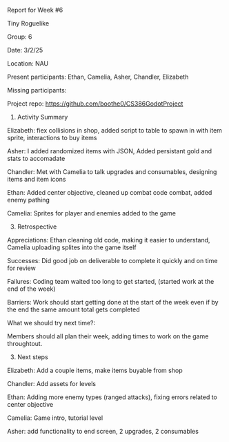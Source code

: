 Report for Week #6

Tiny Roguelike

Group: 6

Date: 3/2/25

Location: NAU

Present participants: Ethan, Camelia, Asher, Chandler, Elizabeth

Missing participants: 

Project repo: https://github.com/boothe0/CS386GodotProject


1. Activity Summary
   
Elizabeth: fiex collisions in shop, added script to table to spawn in with item sprite, interactions to buy items

Asher: I added randomized items with JSON, Added persistant gold and stats to accomadate

Chandler: Met with Camelia to talk upgrades and consumables, designing items and item icons

Ethan: Added center objective, cleaned up combat code combat, added enemy pathing

Camelia: Sprites for player and enemies added to the game

3. Retrospective

Appreciations: Ethan cleaning old code, making it easier to understand, Camelia uploading splites into the game itself

Successes: Did good job on deliverable to complete it quickly and on time for review

Failures: Coding team waited too long to get started, (started work at the end of the week)

Barriers: Work should start getting done at the start of the week even if by the end the same amount total gets completed

What we should try next time?:

Members should all plan their week, adding times to work on the game throughtout.

3. Next steps

Elizabeth: Add a couple items, make items buyable from shop

Chandler: Add assets for levels

Ethan: Adding more enemy types (ranged attacks), fixing errors related to center objective

Camelia: Game intro, tutorial level

Asher: add functionality to end screen, 2 upgrades, 2 consumables
